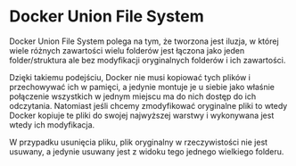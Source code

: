# Docker Union File System

Docker Union File System polega na tym, że tworzona jest iluzja, w której wiele różnych zawartości wielu folderów jest łączona jako jeden folder/struktura ale bez modyfikacji oryginalnych folderów i ich zawartości. 

Dzięki takiemu podejściu, Docker nie musi kopiować tych plików i przechowywać ich w pamięci, a jedynie montuje je u siebie jako właśnie połączenie wszystkich w jednym miejscu ma do nich dostęp do ich odczytania. Natomiast jeśli chcemy zmodyfikować oryginalne pliki to wtedy Docker kopiuje te pliki do swojej najwyższej warstwy i wykonywana jest wtedy ich modyfikacja.

W przypadku usunięcia pliku, plik oryginalny w rzeczywistości nie jest usuwany, a jedynie usuwany jest z widoku tego jednego wielkiego folderu.